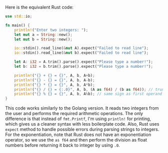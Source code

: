 Here is the equivalent Rust code:

```rust
use std::io;

fn main() {
    println!("Enter two integers: ");
    let mut a = String::new();
    let mut b = String::new();

    io::stdin().read_line(&mut A).expect("Failed to read line");
    io::stdin().read_line(&mut b).expect("Failed to read line");

    let A: i32 = A.trim().parse().expect("Please type a number!");
    let b: i32 = b.trim().parse().expect("Please type a number!");

    println!("{} + {} = {}", A, b, A+b);
    println!("{} - {} = {}", A, b, A-b);
    println!("{} * {} = {}", A, b, A*b);
    println!("{} / {} = {:.0}", A, b, (A as f64) / (b as f64)); // truncates towards 0
    println!("{} % {} = {}", A, b, A%b); // same sign as first operand
}
```

This code works similarly to the Golang version. It reads two integers from the user and performs the required arithmetic operations. The only difference is that instead of `fmt.Printf`, I'm using `println!` for printing, which gives us a cleaner syntax with less boilerplate code. Also, Rust uses `expect` method to handle possible errors during parsing strings to integers.
For the exponentiation, note that Rust does not have an exponentiation operator, so we use the `as f64` and then perform the division as float numbers before returning it back to integer by using `.0`.
